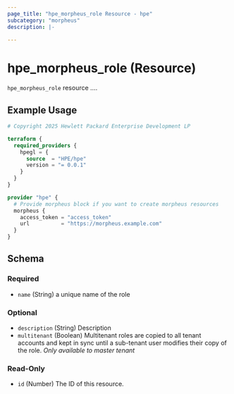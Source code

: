 ```yaml
---
page_title: "hpe_morpheus_role Resource - hpe"
subcategory: "morpheus"
description: |-
  
---
```

# hpe_morpheus_role (Resource)



`hpe_morpheus_role` resource ....

## Example Usage

```terraform
# Copyright 2025 Hewlett Packard Enterprise Development LP

terraform {
  required_providers {
    hpegl = {
      source  = "HPE/hpe"
      version = "= 0.0.1"
    }
  }
}

provider "hpe" {
  # Provide morpheus block if you want to create morpheus resources
  morpheus {
    access_token = "access_token"
    url          = "https://morpheus.example.com"
  }
}
```

<!-- schema generated by tfplugindocs -->
## Schema

### Required

- `name` (String) a unique name of the role

### Optional

- `description` (String) Description
- `multitenant` (Boolean) Multitenant roles are copied to all tenant accounts and kept in sync until a sub-tenant user modifies their copy of the role. *Only available to master tenant*

### Read-Only

- `id` (Number) The ID of this resource.